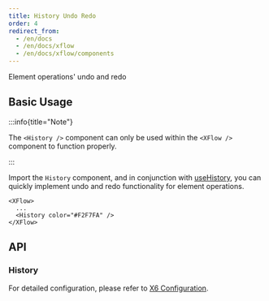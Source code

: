 ```yaml
---
title: History Undo Redo
order: 4
redirect_from:
  - /en/docs
  - /en/docs/xflow
  - /en/docs/xflow/components
---
```


Element operations' undo and redo

## Basic Usage

:::info{title="Note"}

The `<History />` component can only be used within the `<XFlow />` component to function properly.

:::

Import the `History` component, and in conjunction with [useHistory](/xflow/hooks/use-history), you can quickly implement undo and redo functionality for element operations.

```tsx
<XFlow>
  ...
  <History color="#F2F7FA" />
</XFlow>
```

<code id="xflow-components-history" src="@/src/xflow/components/history/index.tsx"></code>

## API

### History

For detailed configuration, please refer to [X6 Configuration](/tutorial/plugins/history#configuration).
